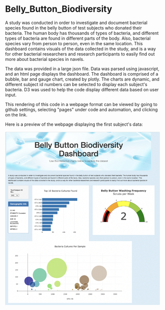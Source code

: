 # Belly_Button_Biodiversity

A study was conducted in order to investigate and document bacterial species found in the belly button of test subjects who donated their bacteria. The human body has thousands of types of bacteria, and different types of bacteria are found in different parts of the body. Also, bacterial species vary from person to person, even in the same location. This dashboard contains visuals of the data collected in the study, and is a way for other bacterial researchers and research participants to easily find out more about bacterial species in navels.

The data was provided in a large json file. Data was parsed using javascript, and an html page displays the dashboard. The dashboard is comprised of a bubble, bar and gauge chart, created by plotly. The charts are dynamic, and different subject id numbers can be selected to display each subject's bacteria. D3 was used to help the code display different data based on user input. 

This rendering of this code in a webpage format can be viewed by going to github settings, selecting "pages" under code and automation, and clicking on the link. 

Here is a preview of the webpage displaying the first subject's data:

![webpage preview](https://github.com/emariecovey/Belly_Button_Biodiversity/blob/main/webpage.png)